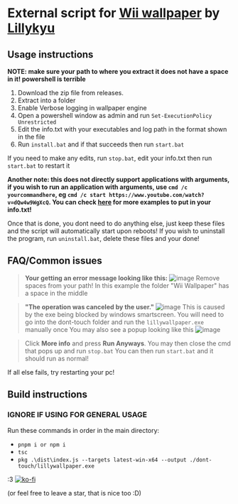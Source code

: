 # External script for [Wii wallpaper](https://steamcommunity.com/sharedfiles/filedetails/?id=3526096300) by [Lillykyu](https://www.lillykyu.gay/)


## Usage instructions
**NOTE: make sure your path to where you extract it does not have a space in it! powershell is terrible**

1. Download the zip file from releases.
2. Extract into a folder
3. Enable Verbose logging in wallpaper engine
4. Open a powershell window as admin and run ``Set-ExecutionPolicy Unrestricted``
5. Edit the info.txt with your executables and log path in the format shown in the file
6. Run ``install.bat`` and if that succeeds then run ``start.bat``

If you need to make any edits, run ``stop.bat``, edit your info.txt then run ``start.bat`` to restart it

**Another note: this does not directly support applications with arguments, if you wish to run an application with arguments, use ``cmd /c yourcommandhere``, eg ``cmd /c start https://www.youtube.com/watch?v=dQw4w9WgXcQ``. You can check [here](https://docs.google.com/document/d/1BVPGTDyzMaWZIGxTkfvdh9g5MXfPOBSAIsLmjvk29fE/edit?tab=t.0) for more examples to put in your info.txt!**

Once that is done, you dont need to do anything else, just keep these files and the script will automatically start upon reboots!
If you wish to uninstall the program, run ``uninstall.bat``, delete these files and your done!

## FAQ/Common issues


> **Your getting an error message looking like this:**
![image](http://img.pixelator.xyz/QO9XaO2u.png)
> Remove spaces from your path! In this example the folder "Wii Wallpaper" has a space in the middle



>**"The operation was canceled by the user."**
![image](http://img.pixelator.xyz/mTE2qzag.png)
>This is caused by the exe being blocked by windows smartscreen.
>You will need to go into the dont-touch folder and run the ``lillywallpaper.exe`` manually once
>You may also see a popup looking like this
![image](http://img.pixelator.xyz/JY93dHgw.png)

>Click __More info__ and press **Run Anyways**.
>You may then close the cmd that pops up and run ``stop.bat``
>You can then run ``start.bat`` and it should run as normal!

If all else fails, try restarting your pc!

## Build instructions
### IGNORE IF USING FOR GENERAL USAGE
Run these commands in order in the main directory:
  - ``pnpm i or npm i``
  - ``tsc``
  - ``pkg .\dist\index.js --targets latest-win-x64 --output ./dont-touch/lillywallpaper.exe``

:3
[![ko-fi](https://ko-fi.com/img/githubbutton_sm.svg)](https://ko-fi.com/N4N6145I0V)

(or feel free to leave a star, that is nice too :D)
